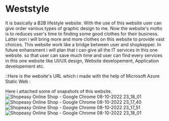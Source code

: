 # Weststyle
It is basically a B2B lifestyle website. With the use of this website user can give order various types of graphic design to me. Now the website's motto is to reduces user's time to finding some good clothes for their business. Latter oon i will bring more and more clothes on this website to provide vast choices. This website work like a bridge between user and shopkepper. In future enhansment i will plan that i can give all the IT services in this one website. so that user can save much time and user can find every services in this one website like UI/UX design, Website developement, Application developement etc.

::Here is the website's URL which i made with the help of Microsoft Azure Static Web :

Here i attached some of snapshots of this website.
![Shopeasy Online Shop - Google Chrome 08-10-2022 23_18_01](https://user-images.githubusercontent.com/111071280/194721040-92fabe10-0426-441a-95e9-19950310d857.png)
![Shopeasy Online Shop - Google Chrome 08-10-2022 23_17_40](https://user-images.githubusercontent.com/111071280/194721134-5dc44d2c-d6f0-4d24-b6fe-5a10d285d986.png)
![Shopeasy Online Shop - Google Chrome 08-10-2022 23_17_51](https://user-images.githubusercontent.com/111071280/194721146-c00810bc-df93-4b19-aa5d-a9aa67b18029.png)
![Shopeasy Online Shop - Google Chrome 08-10-2022 23_18_01](https://user-images.githubusercontent.com/111071280/194721155-050a588a-17a8-4e7d-8c2d-0e55ae03f591.png)

